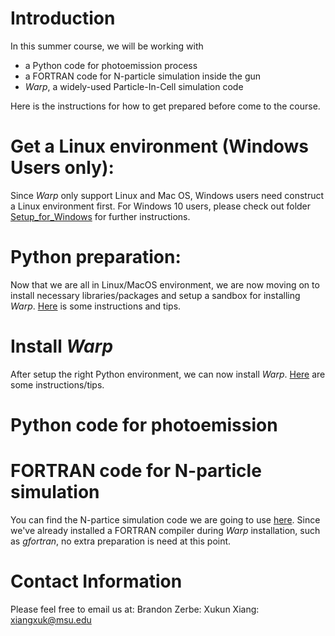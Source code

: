 # Introduction
In this summer course, we will be working with 
* a Python code for photoemission process
* a FORTRAN code for N-particle simulation inside the gun
* *Warp*, a widely-used Particle-In-Cell simulation code

Here is the instructions for how to get prepared before come to the course.

# Get a Linux environment (Windows Users only):
Since *Warp* only support Linux and Mac OS, Windows users need construct a Linux environment first. For Windows 10 users, please check out folder [Setup_for_Windows](https://github.com/XukunXiang/USPAS_Summer_2018/blob/master/Setup_for_Windows) for further instructions. 

# Python preparation:
Now that we are all in Linux/MacOS environment, we are now moving on to install necessary libraries/packages and setup a sandbox for installing *Warp*. 
[Here](https://github.com/XukunXiang/USPAS_Summer_2018/tree/master/python_sandbox) is some instructions and tips.

# Install *Warp*
After setup the right Python environment, we can now install *Warp*. [Here](https://github.com/XukunXiang/USPAS_Summer_2018/tree/master/warp) are some instructions/tips.

# Python code for photoemission

# FORTRAN code for N-particle simulation
You can find the N-partice simulation code we are going to use [here](https://github.com/XukunXiang/USPAS_Summer_2018/tree/master/N_Particle_simulation). Since we've already installed a FORTRAN compiler during *Warp* installation, such as *gfortran*, no extra preparation is need at this point.

# Contact Information
Please feel free to email us at:
Brandon Zerbe: 
Xukun Xiang: xiangxuk@msu.edu
